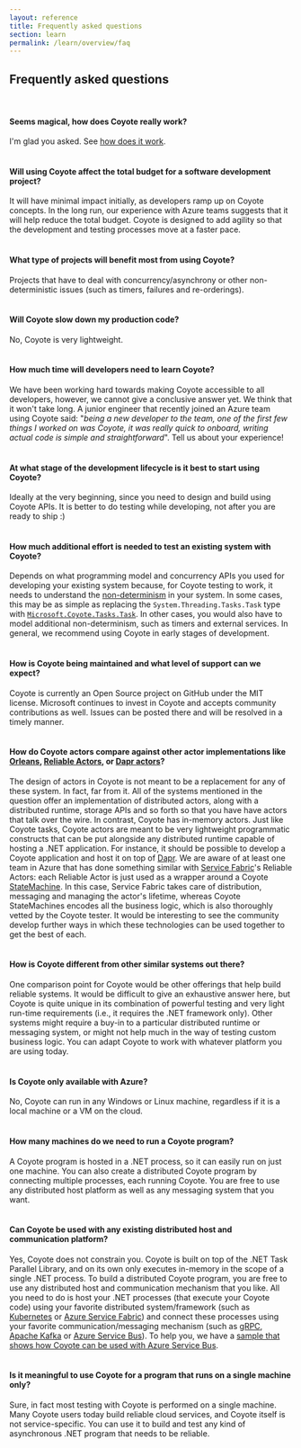 ```yaml
---
layout: reference
title: Frequently asked questions
section: learn
permalink: /learn/overview/faq
---
```


## Frequently asked questions

<br/>


#### Seems magical, how does Coyote really work?

I'm glad you asked. See [how does it work](../overview/how).
<br/><br/>

#### Will using Coyote affect the total budget for a software development project? 

It will have minimal impact initially, as developers ramp up on Coyote concepts. In the long run,
our experience with Azure teams suggests that it will help reduce the total budget. Coyote is
designed to add agility so that the development and testing processes move at a faster pace.
<br/><br/>

#### What type of projects will benefit most from using Coyote? 

Projects that have to deal with concurrency/asynchrony or other non-deterministic issues (such as
timers, failures and re-orderings).
<br/><br/>

#### Will Coyote slow down my production code?

No, Coyote is very lightweight.
<br/><br/>

#### How much time will developers need to learn Coyote? 

We have been working hard towards making Coyote accessible to all developers, however, we cannot
give a conclusive answer yet. We think that it won't take long. A junior engineer that recently
joined an Azure team using Coyote said: "_being a new developer to the team, one of the first few
things I worked on was Coyote, it was really quick to onboard, writing actual code is simple and
straightforward_". Tell us about your experience!
<br/><br/>

#### At what stage of the development lifecycle is it best to start using Coyote? 

Ideally at the very beginning, since you need to design and build using Coyote APIs. It is better to
do testing while developing, not after you are ready to ship :)
<br/><br/>

#### How much additional effort is needed to test an existing system with Coyote? 

Depends on what programming model and concurrency APIs you used for developing your existing system
because, for Coyote testing to work, it needs to understand the
[non-determinism](../core/non-determinism) in your system. In some cases, this may be as simple as
replacing the `System.Threading.Tasks.Task` type with
[`Microsoft.Coyote.Tasks.Task`](../programming-models/async/overview). In other cases, you would
also have to model additional non-determinism, such as timers and external services. In general, we
recommend using Coyote in early stages of development.
<br/><br/>

#### How is Coyote being maintained and what level of support can we expect? 

Coyote is currently an Open Source project on GitHub under the MIT license. Microsoft continues to
invest in Coyote and accepts community contributions as well. Issues can be posted there and will be
resolved in a timely manner. 
<br/><br/>

#### How do Coyote actors compare against other actor implementations like [Orleans](https://dotnet.github.io/orleans/), [Reliable Actors](https://docs.microsoft.com/en-us/azure/service-fabric/service-fabric-reliable-actors-introduction), or [Dapr actors](https://github.com/dapr/docs/blob/master/concepts/actors/README.md)?

The design of actors in Coyote is not meant to be a replacement for any of these system. In fact,
far from it. All of the systems mentioned in the question offer an implementation of distributed
actors, along with a distributed runtime, storage APIs and so forth so that you have have actors
that talk over the wire. In contrast, Coyote has in-memory actors. Just like Coyote tasks, Coyote
actors are meant to be very lightweight programmatic constructs that can be put alongside any
distributed runtime capable of hosting a .NET application. For instance, it should be possible to
develop a Coyote application and host it on top of [Dapr](https://dapr.io/). We are aware of at
least one team in Azure that has done something similar with [Service
Fabric](https://azure.microsoft.com/en-us/services/service-fabric/)'s Reliable Actors: each Reliable
Actor is just used as a wrapper around a Coyote
[StateMachine](../programming-models/actors/state-machines). In this case, Service Fabric takes care
of distribution, messaging and managing the actor's lifetime, whereas Coyote StateMachines encodes
all the business logic, which is also thoroughly vetted by the Coyote tester. It would be
interesting to see the community develop further ways in which these technologies can be used
together to get the best of each.
<br/><br/>

#### How is Coyote different from other similar systems out there?

One comparison point for Coyote would be other offerings that help build reliable systems. It would
be difficult to give an exhaustive answer here, but Coyote is quite unique in its combination of
powerful testing and very light run-time requirements (i.e., it requires the .NET framework only).
Other systems might require a buy-in to a particular distributed runtime or messaging system, or
might not help much in the way of testing custom business logic. You can adapt Coyote to work with
whatever platform you are using today.
<br/><br/>

#### Is Coyote only available with Azure? 

No, Coyote can run in any Windows or Linux machine, regardless if it is a local machine or a VM on
the cloud.
<br/><br/>

#### How many machines do we need to run a Coyote program? 

A Coyote program is hosted in a .NET process, so it can easily run on just one machine. You can also
create a distributed Coyote program by connecting multiple processes, each running Coyote. You are
free to use any distributed host platform as well as any messaging system that you want.
<br/><br/>

#### Can Coyote be used with any existing distributed host and communication platform?
Yes, Coyote does not constrain you. Coyote is built on top of the .NET Task Parallel Library, and on
its own only executes in-memory in the scope of a single .NET process. To build a distributed Coyote
program, you are free to use any distributed host and communication mechanism that you like. All you
need to do is host your .NET processes (that execute your Coyote code) using your favorite
distributed system/framework (such as [Kubernetes](https://kubernetes.io/) or [Azure Service
Fabric](https://azure.microsoft.com/en-us/services/service-fabric/)) and connect these processes
using your favorite communication/messaging mechanism (such as [gRPC](https://grpc.io/), [Apache
Kafka](https://kafka.apache.org/) or [Azure Service
Bus](https://azure.microsoft.com/en-us/services/service-bus/)). To help you, we have a [sample that
shows how Coyote can be used with Azure Service Bus](../tutorials/raft-azure).
<br/><br/>

#### Is it meaningful to use Coyote for a program that runs on a single machine only?

Sure, in fact most testing with Coyote is performed on a single machine. Many Coyote users today
build reliable cloud services, and Coyote itself is not service-specific. You can use it to build
and test any kind of asynchronous .NET program that needs to be reliable.
<br/><br/>


